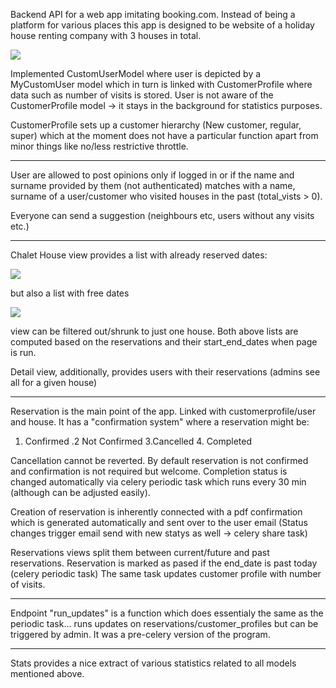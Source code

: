 
Backend API for a web app imitating booking.com. Instead of being a platform for various places this app is designed to be website of a holiday house renting company with 3 houses in total.


![](2022-10-04-11-22-58.png)

Implemented CustomUserModel where user is depicted by a MyCustomUser model which in turn is linked with CustomerProfile where data such as number of visits is stored. User is not aware of the CustomerProfile model -> it stays in the background for statistics purposes.

CustomerProfile sets up a customer hierarchy (New customer, regular, super) which at the moment does not have a particular function apart from minor things like no/less restrictive throttle.
________________
User are allowed to post opinions only if logged in or if the name and surname provided by them (not authenticated) matches with a name, surname of a user/customer who visited houses in the past (total_vists > 0).

Everyone can send a suggestion (neighbours etc, users without any visits etc.)

_______________
Chalet House view provides a list with already reserved dates:

![](2022-10-04-11-23-32.png)

but also a list with free dates

![](2022-10-04-11-24-17.png)

view can be filtered out/shrunk to just one house. Both above lists are computed based on the reservations and their start_end_dates when page is run.

Detail view, additionally, provides users  with their reservations (admins see all for a given house)

_______________

Reservation is the main point of the app. Linked with customerprofile/user and house. It has a "confirmation system" where a reservation might be:
1. Confirmed .2 Not Confirmed 3.Cancelled 4. Completed

Cancellation cannot be reverted. By default reservation is not confirmed and confirmation is not required but welcome. Completion status is changed automatically via celery periodic task which runs every 30 min (although can be adjusted easily).

Creation of reservation is inherently connected with a pdf confirmation which is generated automatically and sent over to the user email
(Status changes trigger email send with new statys as well -> celery share task)

Reservations views split them between current/future and past reservations. Reservation is marked as pased if the end_date is past today (celery periodic task)
The same task updates customer profile with number of visits.


___________

Endpoint "run_updates" is a function which does essentialy the same as the periodic task... runs updates on reservations/customer_profiles but can be triggered by admin. It was a pre-celery version of the program.

________

Stats provides a nice extract of various statistics related to all models mentioned above.


